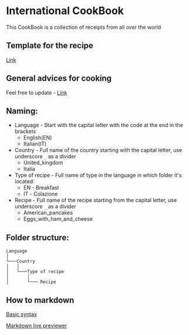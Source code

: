 # International CookBook
This CookBook is a collection of receipts from all over the world

## Template for the recipe
[Link](https://github.com/burtsdenis/cookBook/blob/main/Meal_template.md)

## General advices for cooking
Feel free to update - [Link](https://github.com/burtsdenis/cookBook/blob/main/General_advices.md)

## Naming:
- Language - Start with the capital letter with the code at the end in the brackets
    * English(EN)
    * Italian(IT)
- Country - Full name of the country starting with the capital letter, use underscore `_` as a divider
    * United_kingdom
    * Italia
- Type of recipe - Full name of type in the language in which folder it's located:
    * EN - Breakfast 
    * IT - Сolazione
- Recipe - Full name of the recipe starting from the capital letter, use underscore `_` as a divider
    * American_pancakes
    * Eggs_with_ham_and_cheese

## Folder structure:
```
Language
│   
└───Country
│   │
│   └───Type of recipe
│       │   
│       └─── Recipe
```

## How to markdown
[Basic syntax](https://www.markdownguide.org/basic-syntax/)

[Markdown live previewer](https://markdownlivepreview.com/)

